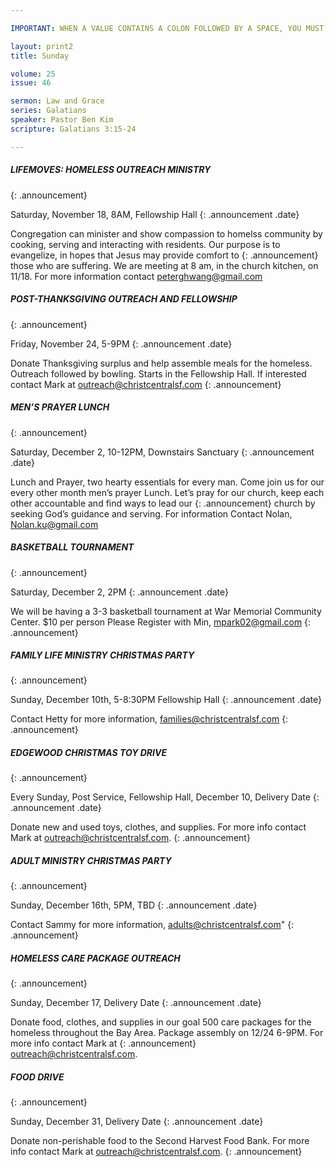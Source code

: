 ```yaml
---

IMPORTANT: WHEN A VALUE CONTAINS A COLON FOLLOWED BY A SPACE, YOU MUST USE &#58;

layout: print2
title: Sunday

volume: 25
issue: 46

sermon: Law and Grace
series: Galatians
speaker: Pastor Ben Kim
scripture: Galatians 3:15-24

---
```


##### LIFEMOVES: HOMELESS OUTREACH MINISTRY
{: .announcement}

Saturday, November 18, 8AM, Fellowship Hall
{: .announcement .date}

Congregation can minister and show compassion to homelss community by cooking, serving and interacting with residents. Our purpose is to evangelize, in hopes that Jesus may provide comfort to 
{: .announcement}
those who are suffering. We are meeting at 8 am, in the church kitchen, on 11/18. For more information contact peterghwang@gmail.com

##### POST-THANKSGIVING OUTREACH AND FELLOWSHIP
{: .announcement}

Friday, November 24, 5-9PM
{: .announcement .date}

Donate Thanksgiving surplus and help assemble meals for the homeless. Outreach followed by bowling. Starts in the Fellowship Hall. If interested contact Mark at outreach@christcentralsf.com
{: .announcement}

##### MEN’S PRAYER LUNCH 
{: .announcement}

Saturday, December 2,  10-12PM, Downstairs Sanctuary
{: .announcement .date}

Lunch and Prayer, two hearty essentials for every man. Come join us for our every other month men’s prayer Lunch. Let’s pray for our church, keep each other accountable and find ways to lead our 
{: .announcement}
church by seeking God’s guidance and serving. For information Contact Nolan, Nolan.ku@gmail.com

##### BASKETBALL TOURNAMENT 
{: .announcement}

Saturday, December 2, 2PM
{: .announcement .date}

We will be having a 3-3 basketball tournament at War Memorial Community Center.  $10 per person Please Register with Min, mpark02@gmail.com 
{: .announcement}

##### FAMILY LIFE MINISTRY CHRISTMAS PARTY
{: .announcement}

Sunday, December 10th, 5-8:30PM Fellowship Hall 
{: .announcement .date}

Contact Hetty for more information, families@christcentralsf.com
{: .announcement}

##### EDGEWOOD CHRISTMAS TOY DRIVE
{: .announcement}

Every Sunday, Post Service, Fellowship Hall, December 10, Delivery Date
{: .announcement .date}

Donate new and used toys, clothes, and supplies. For more info contact Mark at outreach@christcentralsf.com. 
{: .announcement}

##### ADULT MINISTRY CHRISTMAS PARTY
{: .announcement}

Sunday, December 16th, 5PM, TBD 
{: .announcement .date}

Contact Sammy for more information, adults@christcentralsf.com"
{: .announcement}

##### HOMELESS CARE PACKAGE OUTREACH
{: .announcement}

Sunday, December 17, Delivery Date
{: .announcement .date}

Donate food, clothes, and supplies in our goal 500 care packages for the homeless throughout the Bay Area.  Package assembly on 12/24 6-9PM. For more info contact Mark at 
{: .announcement}
outreach@christcentralsf.com. 

##### FOOD DRIVE
{: .announcement}

Sunday, December 31, Delivery Date
{: .announcement .date}

Donate non-perishable food to the Second Harvest Food Bank. For more info contact Mark at outreach@christcentralsf.com.
{: .announcement}
